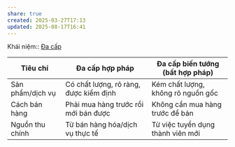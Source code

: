 ```yaml
---
share: true
created: 2025-03-27T17:13
updated: 2025-08-17T16:41
---
```

Khái niệm:: [Đa cấp](../../../../%E2%9A%A1Hi%E1%BB%83u%20bi%E1%BA%BFt%20s%C3%A2u/%CE%9E%20Kh%C3%A1i%20ni%E1%BB%87m/%C4%90a%20c%E1%BA%A5p.md)

| Tiêu chí           | Đa cấp hợp pháp                                                                  | Đa cấp biến tướng (bất hợp pháp)                                             |
| ------------------ | -------------------------------------------------------------------------------- | ---------------------------------------------------------------------------- |
| Sản phẩm/dịch vụ   | Có chất lượng, rõ ràng, được kiểm định                                           | Kém chất lượng, không rõ nguồn gốc                                           |
| Cách bán hàng      | Phải mua hàng trước rồi mới bán được                                             | Không cần mua hàng trước để bán                                              |
| Nguồn thu chính    | Từ bán hàng hóa/dịch vụ thực tế                                                  | Từ việc tuyển dụng thành viên mới                                            |
